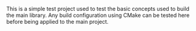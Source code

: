 This is a simple test project used to test the basic concepts used to build the
main library. Any build configuration using CMake can be tested here before being
applied to the main project.

